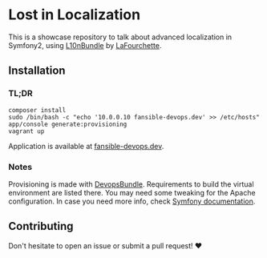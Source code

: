 # Lost in Localization

This is a showcase repository to talk about advanced localization in Symfony2, using [L10nBundle](https://github.com/lafourchette/L10nBundle) by [LaFourchette](http://www.lafourchette.com/).

## Installation

### TL;DR

    composer install
    sudo /bin/bash -c "echo '10.0.0.10 fansible-devops.dev' >> /etc/hosts"
    app/console generate:provisioning
    vagrant up

Application is available at [fansible-devops.dev](fansible-devops.dev).

### Notes

Provisioning is made with [DevopsBundle](https://github.com/fansible/DevopsBundle).
Requirements to build the virtual environment are listed there.
You may need some tweaking for the Apache configuration.
In case you need more info, check [Symfony documentation](http://symfony.com/doc/current/cookbook/configuration/web_server_configuration.html).

## Contributing

Don't hesitate to open an issue or submit a pull request! ♥
